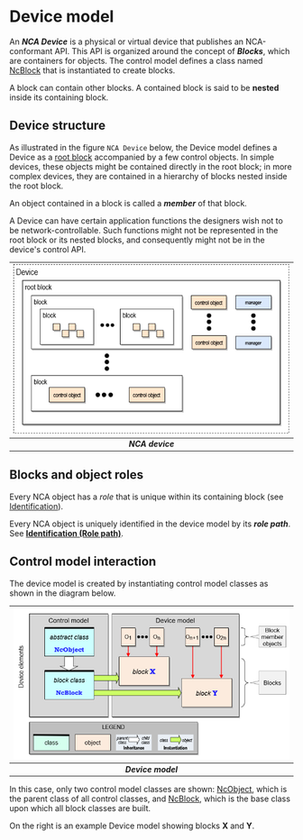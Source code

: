 # Device model

An _**NCA Device**_ is a physical or virtual device that publishes an NCA-conformant API. This API is organized around the concept of _**Blocks**_, which are containers for objects. The control model defines a class named [NcBlock](https://specs.amwa.tv/ms-05-02/branches/v1.0-dev/docs/Framework.html#ncblock) that is instantiated to create blocks.

A block can contain other blocks. A contained block is said to be **nested** inside its containing block.

## Device structure

As illustrated in the figure `NCA Device` below, the Device model defines a Device as a [root block](https://specs.amwa.tv/ms-05-02/branches/v1.0-dev/docs/Blocks.html) accompanied by a few control objects. In simple devices, these objects might be contained directly in the root block; in more complex devices, they are contained in a hierarchy of blocks nested inside the root block.

An object contained in a block is called a _**member**_ of that block.

A Device can have certain application functions the designers wish not to be network-controllable. Such functions might not be represented in the root block or its nested blocks, and consequently might not be in the device's control API.

| ![NCA device](images/Device.png) |
|:--:|
| _**NCA device**_ |

## Blocks and object roles

Every NCA object has a _role_ that is unique within its containing block (see [Identification](Identification.md)).

Every NCA object is uniquely identified in the device model by its _**role path**_. See [**Identification (Role path)**](Identification.md).

## Control model interaction

The device model is created by instantiating control model classes as shown in the diagram below.

| ![Device model](images/DeviceModel.png) |
|:--:|
| _**Device model**_ |

In this case, only two control model classes are shown: [NcObject](https://specs.amwa.tv/ms-05-02/branches/v1.0-dev/docs/Framework.html#ncobject), which is the parent class of all control classes, and [NcBlock](https://specs.amwa.tv/ms-05-02/branches/v1.0-dev/docs/Framework.html#ncblock), which is the base class upon which all block classes are built.

On the right is an example Device model showing blocks **X** and **Y**.
